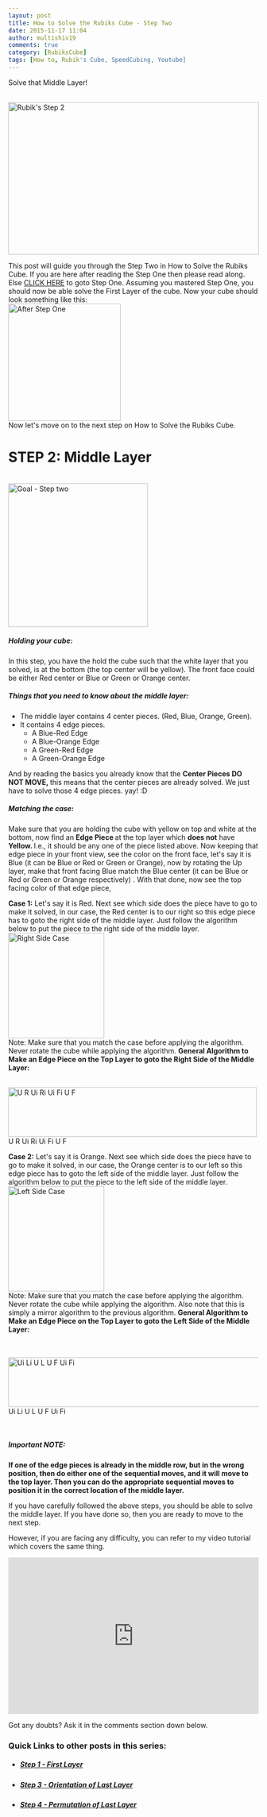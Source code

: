 ```yaml
---
layout: post
title: How to Solve the Rubiks Cube - Step Two
date: 2015-11-17 11:04
author: multishiv19
comments: true
category: [RubiksCube]
tags: [How to, Rubik's Cube, SpeedCubing, Youtube]
---
```


Solve that Middle Layer!

<p><br/><img src="{{ site.baseurl }}/assets/img/rb2/Rubiks-Step-2-1024x307.png" alt="Rubik's Step 2" width="100%" height="307" /><br/></p>
<p>This post will guide you through the Step Two in How to Solve the Rubiks Cube.
    If you are here after reading the Step One then please read along. Else <a href="{{ site.baseurl }}/how-to-solve-the-rubiks-cube/">CLICK HERE</a> to goto Step One. Assuming you mastered Step One, you should now be able solve the First Layer of the cube. Now your cube should look something like this:
    <a href="{{ site.baseurl }}/assets/img/rb2/After-Step-One.png"><br/><img class="aligncenter size-full wp-image-123" src="{{ site.baseurl }}/assets/img/rb2/After-Step-One.png" alt="After Step One" width="226" height="236" /><br/></a> Now let's move on to the next step on How to Solve the Rubiks Cube.</p>
<h1>STEP 2: Middle Layer</h1>
<p>  <br/><img class="aligncenter wp-image-127 size-full" src="{{ site.baseurl }}/assets/img/rb2/Goal1.png" alt="Goal - Step two" width="281" height="289" /><br/></p>
<h5>Holding your cube:</h5>
<p>In this step, you have the hold the cube such that the white layer that you solved, is at the bottom (the top center will be yellow). The front face could be either Red center or Blue or Green or Orange center.</p>
<h5>Things that you need to know about the middle layer:</h5>
<ul>
    <li>The middle layer contains 4 center pieces. (Red, Blue, Orange, Green).</li>
    <li>It contains 4 edge pieces.
        <ul>
            <li>A Blue-Red Edge</li>
            <li>A Blue-Orange Edge</li>
            <li>A Green-Red Edge</li>
            <li>A Green-Orange Edge</li>
        </ul>
    </li>
</ul>
<p>And by reading the basics you already know that the <strong>Center Pieces DO NOT MOVE, </strong>this means that the center pieces are already solved. We just have to solve those 4 edge pieces. yay! :D</p>
<h5>Matching the case:</h5>
<p>Make sure that you are holding the cube with yellow on top and white at the bottom, now find an <strong>Edge Piece </strong>at the top layer which <strong>does not</strong> have <strong>Yellow. </strong>I.e., it should be any one of the piece listed above. Now keeping that edge piece in your front view, see the color on the front face, let's say it is Blue (it can be Blue or Red or Green or Orange), now by rotating the Up layer, make that front facing Blue match the Blue center (it can be Blue or Red or Green or Orange respectively) . With that done, now see the top facing color of that edge piece,</p>
<p><strong>Case 1:</strong> Let's say it is Red. Next see which side does the piece have to go to make it solved, in our case, the Red center is to our right so this edge piece has to goto the right side of the middle layer. Just follow the algorithm below to put the piece to the right side of the middle layer. <br/><img class="aligncenter size-full wp-image-128" src="{{ site.baseurl }}/assets/img/rb2/Right-Side-Case.png" alt="Right Side Case" width="193" height="212" /><br/> Note: Make sure that you match the case before applying the algorithm. Never rotate the cube while applying the algorithm. <strong>General Algorithm to Make an Edge Piece on the Top Layer to goto the Right Side of the Middle Layer:</strong></p>
<a href="{{ site.baseurl }}/assets/img/rb2/Right-Side.png"><br/><img class="wp-image-129" src="{{ site.baseurl }}/assets/img/rb2/Right-Side-300x60.png" alt="U R Ui Ri Ui Fi U F" width="500" height="100" /></a><br/> U R Ui Ri Ui Fi U F<br/>
<p><strong>Case 2:</strong> Let's say it is Orange. Next see which side does the piece have to go to make it solved, in our case, the Orange center is to our left so this edge piece has to goto the left side of the middle layer. Just follow the algorithm below to put the piece to the left side of the middle layer. <br/><img class="aligncenter size-full wp-image-130" src="{{ site.baseurl }}/assets/img/rb2/Left-Side-Case.png" alt="Left Side Case" width="193" height="212" /><br/> Note: Make sure that you match the case before applying the algorithm. Never rotate the cube while applying the algorithm. Also note that this is simply a mirror algorithm to the previous algorithm. <strong>General Algorithm to Make an Edge Piece on the Top Layer to goto the Left Side of the Middle Layer:</strong></p><br/>
<a href="{{ site.baseurl }}/assets/img/rb2/Left-Side.png"><br/><img class="wp-image-131" src="{{ site.baseurl }}/assets/img/rb2/Left-Side-300x59.png" alt="Ui Li U L U F Ui Fi" width="509" height="100" /></a><br/> Ui Li U L U F Ui Fi<br/>
<p>&nbsp;</p>
<h5>Important NOTE:</h5>
<p><strong>If one of the edge pieces is already in the middle row, but in the wrong position, then do either one of the sequential moves, and it will move to the top layer. Then you can do the appropriate sequential moves to position it in the correct location of the middle layer.</strong>  </p>
<p>If you have carefully followed the above steps, you should be able to solve the middle layer. If you have done so, then you are ready to move to the next step.</p>
<p>However, if you are facing any difficulty, you can refer to my video tutorial which covers the same thing.</p>
<p>
    <iframe src="https://www.youtube.com/embed/TKHu99iLjgY" width="100%" height="315" frameborder="0" allowfullscreen="allowfullscreen"></iframe>
</p>
<p>Got any doubts? Ask it in the comments section down below.</p>
<h3>Quick Links to other posts in this series:</h3>
<ul>
    <li>
        <h5><a href="{{ site.baseurl }}/how-to-solve-the-rubiks-cube/" target="_blank">Step 1 - First Layer</a></h5></li>
    <li>
        <h5><a href="{{ site.baseurl }}/how-to-solve-the-rubiks-cube-step-three/" target="_blank">Step 3 - Orientation of Last Layer</a></h5></li>
    <li>
        <h5><a href="{{ site.baseurl }}/how-to-solve-the-rubiks-cube-step-four/" target="_blank">Step 4 - Permutation of Last Layer</a></h5></li>
</ul>
